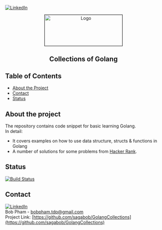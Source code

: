 
[![LinkedIn][linkedin-shield]][linkedin-url]
<!-- PROJECT LOGO -->
<p align="center">
  <a href="#">
    <img src="https://i.ibb.co/qmhtHPg/Tdp-logo.png" alt="Logo" width="250" height="100" border="1">
  </a>
  <h2 align="center">Collections of Golang</h2>
</p>
 
## Table of Contents

* [About the Project](#about-the-project)
* [Contact](#contact)
* [Status](#status) 

## About the project
The repository contains code snippet for basic learning Golang.</br> 
In detail:
- It covers examples on how to use data structure, structs & functions in Golang 
- A number of solutions for some problems from [Hacker Rank](https://www.hackerrank.com/).

## Status
 [![Build Status](https://travis-ci.com/sagabob/GolangCollections.svg?branch=master)](https://travis-ci.com/sagabob/GolangCollections)

## Contact
[![LinkedIn][linkedin-shield]][linkedin-url]<br/>
Bob Pham - bobpham.tdp@gmail.com<br/>
Project Link: [https://github.com/sagabob/GolangCollections](https://github.com/sagabob/GolangCollections)

[linkedin-shield]: https://img.shields.io/badge/-LinkedIn-black.svg?style=flat-square&logo=linkedin&colorB=555
[linkedin-url]: https://www.linkedin.com/in/bob-pham-93937973/

